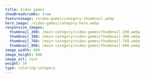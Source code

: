 ```yaml
---
title: Video games
showBreadcrumbs: true
featureimage: /video-games/category-thumbnail.webp
hero_image: /video-games/category-hero.webp
responsive_images:
  thumbnail_200: /main-category/video-games/thumbnail-200.webp
  thumbnail_300: /main-category/video-games/thumbnail-300.webp
  thumbnail_768: /main-category/video-games/thumbnail-768.webp
  thumbnail_896: /main-category/video-games/thumbnail-896.webp
image_width: 600
image_height: 600
image_alt: test
weight: 50
type: coloring-category
---
```


